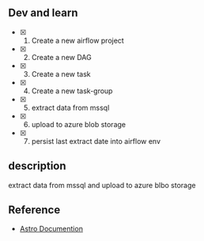 ## Dev and learn

- [x] 1. Create a new airflow project
- [x] 2. Create a new DAG
- [x] 3. Create a new task
- [x] 4. Create a new task-group
- [x] 5. extract data from mssql
- [x] 6. upload to azure blob storage
- [x] 7. persist last extract date into airflow env


## description
extract data from mssql and upload to azure blbo storage


## Reference

- [Astro Documention](https://www.astronomer.io/docs/learn/category/airflow-concepts)
